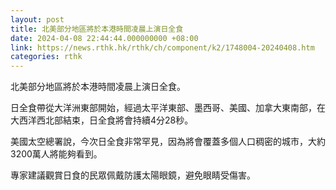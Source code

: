 ```yaml
---
layout: post
title: 北美部分地區將於本港時間凌晨上演日全食
date: 2024-04-08 22:44:44.000000000 +08:00
link: https://news.rthk.hk/rthk/ch/component/k2/1748004-20240408.htm
categories: rthk
---
```


北美部分地區將於本港時間凌晨上演日全食。

日全食帶從大洋洲東部開始，經過太平洋東部、墨西哥、美國、加拿大東南部，在大西洋西北部結束，日全食將會持續4分28秒。

美國太空總署說，今次日全食非常罕見，因為將會覆蓋多個人口稠密的城市，大約3200萬人將能夠看到。

專家建議觀賞日食的民眾佩戴防護太陽眼鏡，避免眼睛受傷害。
